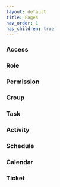 ```yaml
---
layout: default
title: Pages
nav_order: 1
has_children: true
---
```


### Access
### Role
### Permission 
### Group 
### Task 
### Activity 
### Schedule 
### Calendar 
### Ticket 